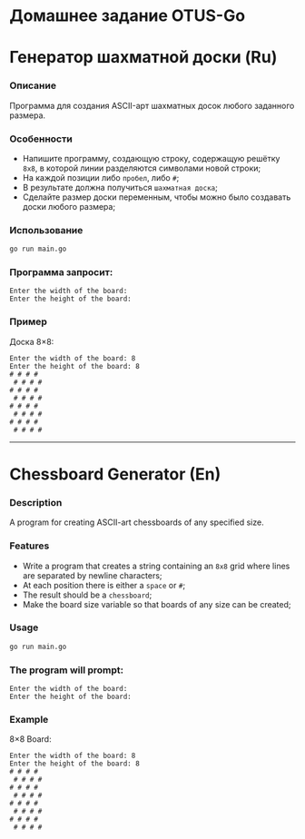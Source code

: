 # Домашнее задание OTUS-Go

# Генератор шахматной доски (Ru)

### Описание
Программа для создания ASCII-арт шахматных досок любого заданного размера.

### Особенности
- Напишите программу, создающую строку, содержащую решётку ```8х8```, в которой линии разделяются символами новой строки;
- На каждой позиции либо ```пробел```, либо ```#```;
- В результате должна получиться ```шахматная доска```;
- Сделайте размер доски переменным, чтобы можно было создавать доски любого размера;

### Использование
```bash
go run main.go
```

### Программа запросит:
```
Enter the width of the board:
Enter the height of the board:
```

### Пример
Доска 8×8:
```
Enter the width of the board: 8
Enter the height of the board: 8
# # # # 
 # # # #
# # # # 
 # # # #
# # # # 
 # # # #
# # # # 
 # # # #
```
---
# Chessboard Generator (En)

### Description
A program for creating ASCII-art chessboards of any specified size.

### Features
- Write a program that creates a string containing an ```8x8``` grid where lines are separated by newline characters;
- At each position there is either a ```space``` or ```#```;
- The result should be a ```chessboard```;
- Make the board size variable so that boards of any size can be created;

### Usage
```bash
go run main.go
```

### The program will prompt:
```
Enter the width of the board:
Enter the height of the board:
```

### Example
8×8 Board:
```
Enter the width of the board: 8
Enter the height of the board: 8
# # # # 
 # # # #
# # # # 
 # # # #
# # # # 
 # # # #
# # # # 
 # # # #
```